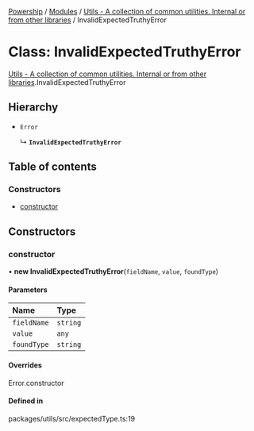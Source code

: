 [Powership](../README.md) / [Modules](../modules.md) / [Utils - A collection of common utilities. Internal or from other libraries](../modules/Utils___A_collection_of_common_utilities__Internal_or_from_other_libraries.md) / InvalidExpectedTruthyError

# Class: InvalidExpectedTruthyError

[Utils - A collection of common utilities. Internal or from other libraries](../modules/Utils___A_collection_of_common_utilities__Internal_or_from_other_libraries.md).InvalidExpectedTruthyError

## Hierarchy

- `Error`

  ↳ **`InvalidExpectedTruthyError`**

## Table of contents

### Constructors

- [constructor](Utils___A_collection_of_common_utilities__Internal_or_from_other_libraries.InvalidExpectedTruthyError.md#constructor)

## Constructors

### constructor

• **new InvalidExpectedTruthyError**(`fieldName`, `value`, `foundType`)

#### Parameters

| Name | Type |
| :------ | :------ |
| `fieldName` | `string` |
| `value` | `any` |
| `foundType` | `string` |

#### Overrides

Error.constructor

#### Defined in

packages/utils/src/expectedType.ts:19
